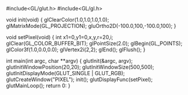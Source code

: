 #include<GL/glut.h>
#include<GL/gl.h>

void init(void)
{
  glClearColor(1.0,1.0,1.0,1.0);
  glMatrixMode(GL_PROJECTION);
  gluOrtho2D(-100.0,100,-100.0,100);
}

void setPixel(void)
{
  int x1=0,y1=0,x,y,r=20,i;
  glClear(GL_COLOR_BUFFER_BIT);
  glPointSize(2.0);
  glBegin(GL_POINTS);
  glColor3f(1.0,0.0,0.0);
  glVertex2i(2,2);
  glEnd();
  glFlush();
}

int main(int argc, char **argv)
{
  glutInit(&argc, argv);
  glutInitWindowPosition(20,20);
  glutInitWindowSize(500,500);
  glutInitDisplayMode(GLUT_SINGLE | GLUT_RGB);
  glutCreateWindow("PIXEL");
  init();
  glutDisplayFunc(setPixel);
  glutMainLoop();
  return 0:
}
